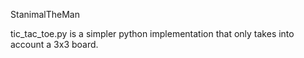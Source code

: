 StanimalTheMan


tic_tac_toe.py is a simpler python implementation that only takes into account a 3x3 board.
